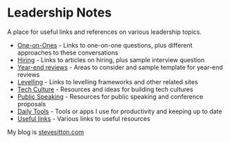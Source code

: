 # Leadership Notes

A place for useful links and references on various leadership topics.

- [One-on-Ones](one-on-ones.md) - Links to one-on-one questions, plus different approaches to these conversations
- [Hiring](hiring.md) - Links to articles on hiring, plus sample interview question 
- [Year-end reviews](year-end-reviews.md) - Areas to consider and sample template for year-end reviews
- [Levelling](levelling.md) - Links to levelling frameworks and other related sites
- [Tech Culture](tech-culture.md) - Resources and ideas for building tech cultures
- [Public Speaking](public-speaking.md) - Resources for public speaking and conference proposals
- [Daily Tools](daily-tools.md) - Tools or apps I use for productivity and keeping up to date
- [Useful links](useful-links.md) - Various links to useful resources

My blog is [stevesitton.com](https://stevesitton.com)
